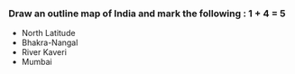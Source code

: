 ### Draw an outline map of India and mark the following : 1 + 4 = 5
* North Latitude
* Bhakra-Nangal
* River Kaveri
* Mumbai
